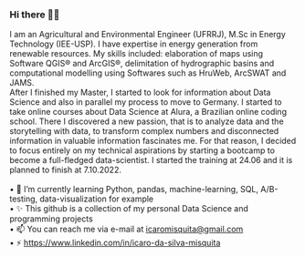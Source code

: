 ### Hi there 👋😀

I am an Agricultural and Environmental Engineer (UFRRJ), M.Sc in Energy Technology (IEE-USP). I have expertise in energy generation from renewable resources. My skills included: elaboration of maps using Software QGIS® and ArcGIS®, delimitation of hydrographic basins and computational modelling using Softwares such as HruWeb, ArcSWAT and JAMS.</br>
After I finished my Master, I started to look for information about Data Science and also in parallel my process to move to Germany. I started to take online courses about Data Science at Alura, a Brazilian online coding school. There I discovered a new passion, that is to analyze data and the storytelling with data, to transform complex numbers and disconnected information in valuable information fascinates me. For that reason, I decided to focus entirely on my technical aspirations by starting a bootcamp to become a full-fledged data-scientist. I started the training at 24.06 and it is planned to finish at 7.10.2022.  
</br>
•	🌱 I’m currently learning Python, pandas, machine-learning, SQL, A/B-testing, data-visualization for example</br>
•	✨ This github is a collection of my personal Data Science and programming projects </br>
•	📫 You can reach me via e-mail at icaromisquita@gmail.com </br>
•	⚡ https://www.linkedin.com/in/icaro-da-silva-misquita </br>

